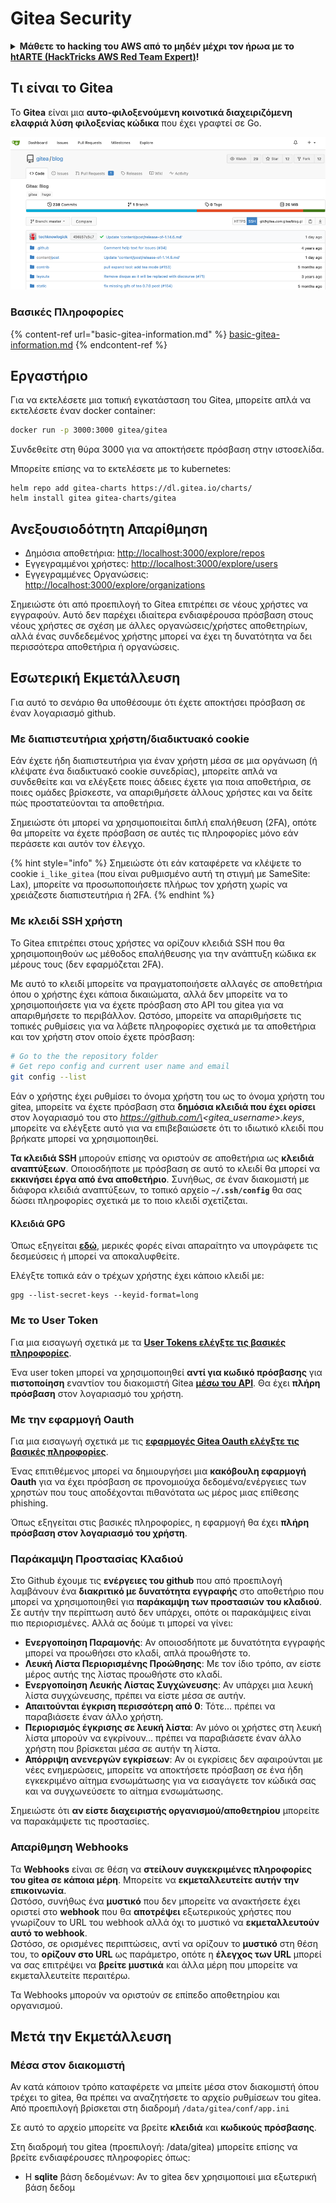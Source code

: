 # Gitea Security

<details>

<summary><strong>Μάθετε το hacking του AWS από το μηδέν μέχρι τον ήρωα με το</strong> <a href="https://training.hacktricks.xyz/courses/arte"><strong>htARTE (HackTricks AWS Red Team Expert)</strong></a><strong>!</strong></summary>

Άλλοι τρόποι για να υποστηρίξετε το HackTricks:

* Εάν θέλετε να δείτε την **εταιρεία σας να διαφημίζεται στο HackTricks** ή να **κατεβάσετε το HackTricks σε μορφή PDF** ελέγξτε τα [**ΣΧΕΔΙΑ ΣΥΝΔΡΟΜΗΣ**](https://github.com/sponsors/carlospolop)!
* Αποκτήστε το [**επίσημο PEASS & HackTricks swag**](https://peass.creator-spring.com)
* Ανακαλύψτε [**The PEASS Family**](https://opensea.io/collection/the-peass-family), τη συλλογή μας από αποκλειστικά [**NFTs**](https://opensea.io/collection/the-peass-family)
* **Εγγραφείτε στην** 💬 [**ομάδα Discord**](https://discord.gg/hRep4RUj7f) ή στην [**ομάδα telegram**](https://t.me/peass) ή **ακολουθήστε** μας στο **Twitter** 🐦 [**@hacktricks\_live**](https://twitter.com/hacktricks\_live)**.**
* **Μοιραστείτε τα hacking tricks σας υποβάλλοντας PRs στα** [**HackTricks**](https://github.com/carlospolop/hacktricks) και [**HackTricks Cloud**](https://github.com/carlospolop/hacktricks-cloud) αποθετήρια του github.

</details>

## Τι είναι το Gitea

Το **Gitea** είναι μια **αυτο-φιλοξενούμενη κοινοτικά διαχειριζόμενη ελαφριά λύση φιλοξενίας κώδικα** που έχει γραφτεί σε Go.

![](<../../.gitbook/assets/image (5) (1) (1) (1) (1) (1).png>)

### Βασικές Πληροφορίες

{% content-ref url="basic-gitea-information.md" %}
[basic-gitea-information.md](basic-gitea-information.md)
{% endcontent-ref %}

## Εργαστήριο

Για να εκτελέσετε μια τοπική εγκατάσταση του Gitea, μπορείτε απλά να εκτελέσετε έναν docker container:

```bash
docker run -p 3000:3000 gitea/gitea
```

Συνδεθείτε στη θύρα 3000 για να αποκτήσετε πρόσβαση στην ιστοσελίδα.

Μπορείτε επίσης να το εκτελέσετε με το kubernetes:

```
helm repo add gitea-charts https://dl.gitea.io/charts/
helm install gitea gitea-charts/gitea
```

## Ανεξουσιοδότητη Απαρίθμηση

* Δημόσια αποθετήρια: [http://localhost:3000/explore/repos](http://localhost:3000/explore/repos)
* Εγγεγραμμένοι χρήστες: [http://localhost:3000/explore/users](http://localhost:3000/explore/users)
* Εγγεγραμμένες Οργανώσεις: [http://localhost:3000/explore/organizations](http://localhost:3000/explore/organizations)

Σημειώστε ότι από προεπιλογή το Gitea επιτρέπει σε νέους χρήστες να εγγραφούν. Αυτό δεν παρέχει ιδιαίτερα ενδιαφέρουσα πρόσβαση στους νέους χρήστες σε σχέση με άλλες οργανώσεις/χρήστες αποθετηρίων, αλλά ένας συνδεδεμένος χρήστης μπορεί να έχει τη δυνατότητα να δει περισσότερα αποθετήρια ή οργανώσεις.

## Εσωτερική Εκμετάλλευση

Για αυτό το σενάριο θα υποθέσουμε ότι έχετε αποκτήσει πρόσβαση σε έναν λογαριασμό github.

### Με διαπιστευτήρια χρήστη/διαδικτυακό cookie

Εάν έχετε ήδη διαπιστευτήρια για έναν χρήστη μέσα σε μια οργάνωση (ή κλέψατε ένα διαδικτυακό cookie συνεδρίας), μπορείτε απλά να συνδεθείτε και να ελέγξετε ποιες άδειες έχετε για ποια αποθετήρια, σε ποιες ομάδες βρίσκεστε, να απαριθμήσετε άλλους χρήστες και να δείτε πώς προστατεύονται τα αποθετήρια.

Σημειώστε ότι μπορεί να χρησιμοποιείται διπλή επαλήθευση (2FA), οπότε θα μπορείτε να έχετε πρόσβαση σε αυτές τις πληροφορίες μόνο εάν περάσετε και αυτόν τον έλεγχο.

{% hint style="info" %}
Σημειώστε ότι εάν καταφέρετε να κλέψετε το cookie `i_like_gitea` (που είναι ρυθμισμένο αυτή τη στιγμή με SameSite: Lax), μπορείτε να προσωποποιήσετε πλήρως τον χρήστη χωρίς να χρειάζεστε διαπιστευτήρια ή 2FA.
{% endhint %}

### Με κλειδί SSH χρήστη

Το Gitea επιτρέπει στους χρήστες να ορίζουν κλειδιά SSH που θα χρησιμοποιηθούν ως μέθοδος επαλήθευσης για την ανάπτυξη κώδικα εκ μέρους τους (δεν εφαρμόζεται 2FA).

Με αυτό το κλειδί μπορείτε να πραγματοποιήσετε αλλαγές σε αποθετήρια όπου ο χρήστης έχει κάποια δικαιώματα, αλλά δεν μπορείτε να το χρησιμοποιήσετε για να έχετε πρόσβαση στο API του gitea για να απαριθμήσετε το περιβάλλον. Ωστόσο, μπορείτε να απαριθμήσετε τις τοπικές ρυθμίσεις για να λάβετε πληροφορίες σχετικά με τα αποθετήρια και τον χρήστη στον οποίο έχετε πρόσβαση:

```bash
# Go to the the repository folder
# Get repo config and current user name and email
git config --list
```

Εάν ο χρήστης έχει ρυθμίσει το όνομα χρήστη του ως το όνομα χρήστη του gitea, μπορείτε να έχετε πρόσβαση στα **δημόσια κλειδιά που έχει ορίσει** στον λογαριασμό του στο _https://github.com/\<gitea\_username>.keys_, μπορείτε να ελέγξετε αυτό για να επιβεβαιώσετε ότι το ιδιωτικό κλειδί που βρήκατε μπορεί να χρησιμοποιηθεί.

**Τα κλειδιά SSH** μπορούν επίσης να οριστούν σε αποθετήρια ως **κλειδιά αναπτύξεων**. Οποιοσδήποτε με πρόσβαση σε αυτό το κλειδί θα μπορεί να **εκκινήσει έργα από ένα αποθετήριο**. Συνήθως, σε έναν διακομιστή με διάφορα κλειδιά αναπτύξεων, το τοπικό αρχείο **`~/.ssh/config`** θα σας δώσει πληροφορίες σχετικά με το ποιο κλειδί σχετίζεται.

#### Κλειδιά GPG

Όπως εξηγείται [**εδώ**](https://github.com/carlospolop/hacktricks-cloud/blob/gr/pentesting-ci-cd/gitea-security/broken-reference/README.md), μερικές φορές είναι απαραίτητο να υπογράφετε τις δεσμεύσεις ή μπορεί να αποκαλυφθείτε.

Ελέγξτε τοπικά εάν ο τρέχων χρήστης έχει κάποιο κλειδί με:

```shell
gpg --list-secret-keys --keyid-format=long
```

### Με το User Token

Για μια εισαγωγή σχετικά με τα [**User Tokens ελέγξτε τις βασικές πληροφορίες**](basic-gitea-information.md#personal-access-tokens).

Ένα user token μπορεί να χρησιμοποιηθεί **αντί για κωδικό πρόσβασης** για **πιστοποίηση** εναντίον του διακομιστή Gitea [**μέσω του API**](https://try.gitea.io/api/swagger#/). Θα έχει **πλήρη πρόσβαση** στον λογαριασμό του χρήστη.

### Με την εφαρμογή Oauth

Για μια εισαγωγή σχετικά με τις [**εφαρμογές Gitea Oauth ελέγξτε τις βασικές πληροφορίες**](./#with-oauth-application).

Ένας επιτιθέμενος μπορεί να δημιουργήσει μια **κακόβουλη εφαρμογή Oauth** για να έχει πρόσβαση σε προνομιούχα δεδομένα/ενέργειες των χρηστών που τους αποδέχονται πιθανότατα ως μέρος μιας επίθεσης phishing.

Όπως εξηγείται στις βασικές πληροφορίες, η εφαρμογή θα έχει **πλήρη πρόσβαση στον λογαριασμό του χρήστη**.

### Παράκαμψη Προστασίας Κλαδιού

Στο Github έχουμε τις **ενέργειες του github** που από προεπιλογή λαμβάνουν ένα **διακριτικό με δυνατότητα εγγραφής** στο αποθετήριο που μπορεί να χρησιμοποιηθεί για **παράκαμψη των προστασιών του κλαδιού**. Σε αυτήν την περίπτωση αυτό δεν υπάρχει, οπότε οι παρακάμψεις είναι πιο περιορισμένες. Αλλά ας δούμε τι μπορεί να γίνει:

* **Ενεργοποίηση Παραμονής**: Αν οποιοσδήποτε με δυνατότητα εγγραφής μπορεί να προωθήσει στο κλαδί, απλά προωθήστε το.
* **Λευκή Λίστα Περιορισμένης Προώθησης**: Με τον ίδιο τρόπο, αν είστε μέρος αυτής της λίστας προωθήστε στο κλαδί.
* **Ενεργοποίηση Λευκής Λίστας Συγχώνευσης**: Αν υπάρχει μια λευκή λίστα συγχώνευσης, πρέπει να είστε μέσα σε αυτήν.
* **Απαιτούνται έγκριση περισσότερη από 0**: Τότε... πρέπει να παραβιάσετε έναν άλλο χρήστη.
* **Περιορισμός έγκρισης σε λευκή λίστα**: Αν μόνο οι χρήστες στη λευκή λίστα μπορούν να εγκρίνουν... πρέπει να παραβιάσετε έναν άλλο χρήστη που βρίσκεται μέσα σε αυτήν τη λίστα.
* **Απόρριψη ανενεργών εγκρίσεων**: Αν οι εγκρίσεις δεν αφαιρούνται με νέες ενημερώσεις, μπορείτε να αποκτήσετε πρόσβαση σε ένα ήδη εγκεκριμένο αίτημα ενσωμάτωσης για να εισαγάγετε τον κώδικά σας και να συγχωνεύσετε το αίτημα ενσωμάτωσης.

Σημειώστε ότι **αν είστε διαχειριστής οργανισμού/αποθετηρίου** μπορείτε να παρακάμψετε τις προστασίες.

### Απαρίθμηση Webhooks

Τα **Webhooks** είναι σε θέση να **στείλουν συγκεκριμένες πληροφορίες του gitea σε κάποια μέρη**. Μπορείτε να **εκμεταλλευτείτε αυτήν την επικοινωνία**.\
Ωστόσο, συνήθως ένα **μυστικό** που δεν μπορείτε να ανακτήσετε έχει οριστεί στο **webhook** που θα **αποτρέψει** εξωτερικούς χρήστες που γνωρίζουν το URL του webhook αλλά όχι το μυστικό να **εκμεταλλευτούν αυτό το webhook**.\
Ωστόσο, σε ορισμένες περιπτώσεις, αντί να ορίζουν το **μυστικό** στη θέση του, το **ορίζουν στο URL** ως παράμετρο, οπότε η **έλεγχος των URL** μπορεί να σας επιτρέψει να **βρείτε μυστικά** και άλλα μέρη που μπορείτε να εκμεταλλευτείτε περαιτέρω.

Τα Webhooks μπορούν να οριστούν σε επίπεδο αποθετηρίου και οργανισμού.

## Μετά την Εκμετάλλευση

### Μέσα στον διακομιστή

Αν κατά κάποιον τρόπο καταφέρετε να μπείτε μέσα στον διακομιστή όπου τρέχει το gitea, θα πρέπει να αναζητήσετε το αρχείο ρυθμίσεων του gitea. Από προεπιλογή βρίσκεται στη διαδρομή `/data/gitea/conf/app.ini`

Σε αυτό το αρχείο μπορείτε να βρείτε **κλειδιά** και **κωδικούς πρόσβασης**.

Στη διαδρομή του gitea (προεπιλογή: /data/gitea) μπορείτε επίσης να βρείτε ενδιαφέρουσες πληροφορίες όπως:

* Η **sqlite** βάση δεδομένων: Αν το gitea δεν χρησιμοποιεί μια εξωτερική βάση δεδομ
